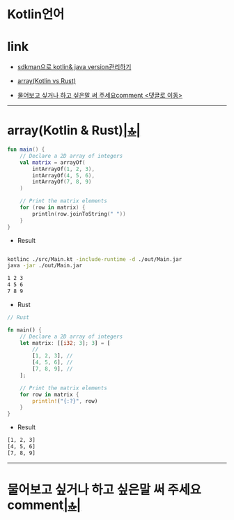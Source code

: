 # Kotlin언어


# link

- [sdkman으로 kotlin& java version관리하기](https://sdkman.io/)

- [array(Kotlin vs Rust)](#arrayc--rust)

- [물어보고 싶거나 하고 싶은말 써 주세요comment <댓글로 이동>](#comment)


<hr />


# array(Kotlin & Rust)[|🔝|](#link)


```kt
fun main() {
    // Declare a 2D array of integers
    val matrix = arrayOf(
        intArrayOf(1, 2, 3),
        intArrayOf(4, 5, 6),
        intArrayOf(7, 8, 9)
    )

    // Print the matrix elements
    for (row in matrix) {
        println(row.joinToString(" "))
    }
}
```

- Result

```bash

kotlinc ./src/Main.kt -include-runtime -d ./out/Main.jar
java -jar ./out/Main.jar

1 2 3
4 5 6
7 8 9
```

- Rust

```rs
// Rust

fn main() {
    // Declare a 2D array of integers
    let matrix: [[i32; 3]; 3] = [
        //
        [1, 2, 3], //
        [4, 5, 6], //
        [7, 8, 9], //
    ];

    // Print the matrix elements
    for row in matrix {
        println!("{:?}", row)
    }
}
```

- Result

```bash
[1, 2, 3]
[4, 5, 6]
[7, 8, 9]
```


<hr />

<h1 id="comment">물어보고 싶거나 하고 싶은말 써 주세요comment<a href="#link">|🔝|</a></h1>

<script src="https://utteranc.es/client.js" repo="YoungHaKim7/blog_comments_bot" issue-term="url"
    theme="github-light" crossorigin="anonymous" async>
</script>
